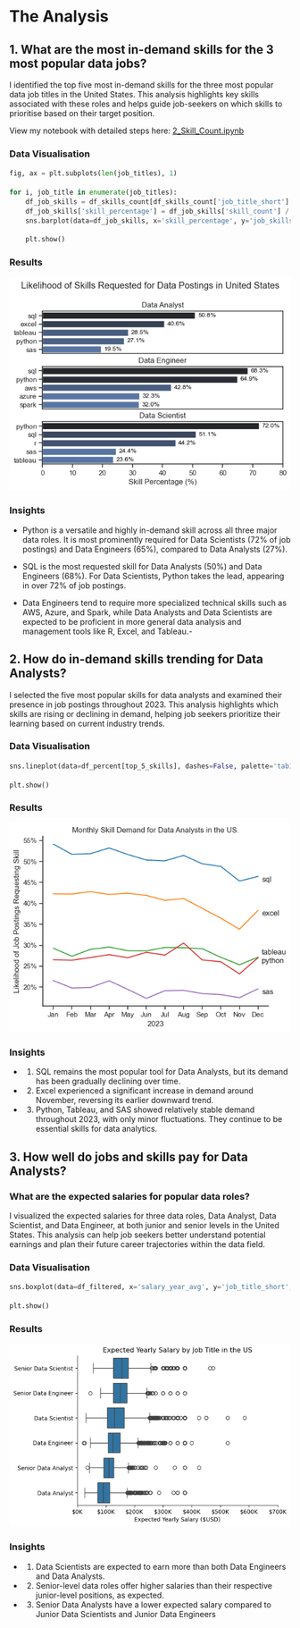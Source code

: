 # The Analysis

## 1. What are the most in-demand skills for the 3 most popular data jobs?

I identified the top five most in-demand skills for the three most popular data job titles in the United States.  This analysis highlights key skills associated with these roles and helps guide job-seekers on which skills to prioritise based on their target position.

View my notebook with detailed steps here: 
[2_Skill_Count.ipynb](2_Data_Analytics_Project/2_Skills_Count.ipynb)

### Data Visualisation

```python
fig, ax = plt.subplots(len(job_titles), 1)

for i, job_title in enumerate(job_titles):
    df_job_skills = df_skills_count[df_skills_count['job_title_short'] == job_title].head(5)
    df_job_skills['skill_percentage'] = df_job_skills['skill_count'] / len(df_US[df_US['job_title_short'] == job_title]) * 100
    sns.barplot(data=df_job_skills, x='skill_percentage', y='job_skills', ax=ax[i], hue='skill_percentage', palette='dark:b_r')

    plt.show()
```

### Results

![Visualisation of Top 5 Skills for Data Jobseekers](2_Data_Analytics_Project/images/top_5_skills.png)

### Insights 
- Python is a versatile and highly in-demand skill across all three major data roles. It is most prominently required for Data Scientists (72% of job postings) and Data Engineers (65%), compared to Data Analysts (27%).

- SQL is the most requested skill for Data Analysts (50%) and Data Engineers (68%). For Data Scientists, Python takes the lead, appearing in over 72% of job postings.

- Data Engineers tend to require more specialized technical skills such as AWS, Azure, and Spark, while Data Analysts and Data Scientists are expected to be proficient in more general data analysis and management tools like R, Excel, and Tableau.- 

## 2. How do in-demand skills trending for Data Analysts?

I selected the five most popular skills for data analysts and examined their presence in job postings throughout 2023. This analysis highlights which skills are rising or declining in demand, helping job seekers prioritize their learning based on current industry trends.

### Data Visualisation

``` python
sns.lineplot(data=df_percent[top_5_skills], dashes=False, palette='tab10')

plt.show()
```

### Results
![Visualisation of Top 5 Data Analytics Skill over 2023](2_Data_Analytics_Project/images/data_analytics_skills_overtime.png)

### Insights
- 1. SQL remains the most popular tool for Data Analysts, but its demand has been gradually declining over time.
- 2. Excel experienced a significant increase in demand around November, reversing its earlier downward trend.
- 3. Python, Tableau, and SAS showed relatively stable demand throughout 2023, with only minor fluctuations. They continue to be essential skills for data analytics.

## 3. How well do jobs and skills pay for Data Analysts?

### What are the expected salaries for popular data roles?

I visualized the expected salaries for three data roles, Data Analyst, Data Scientist, and Data Engineer, at both junior and senior levels in the United States. This analysis can help job seekers better understand potential earnings and plan their future career trajectories within the data field.

### Data Visualisation

```python
sns.boxplot(data=df_filtered, x='salary_year_avg', y='job_title_short', order=job_order)

plt.show()
```

### Results
![Expected Salaries of Data Jobs in 2023](2_Data_Analytics_Project/images/expected_salary.png)

### Insights
- 1. Data Scientists are expected to earn more than both Data Engineers and Data Analysts.
- 2. Senior-level data roles offer higher salaries than their respective junior-level positions, as expected.
- 3. Senior Data Analysts have a lower expected salary compared to Junior Data Scientists and Junior Data Engineers




